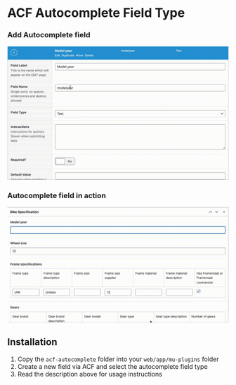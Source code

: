 # ACF Autocomplete Field Type

### Add Autocomplete field

![add autocomplete field](https://github.com/generoi/acf-autocomplete-field-type/blob/master/src/acf-demo-add-field.gif?raw=true)

### Autocomplete field in action

![add autocomplete field](https://github.com/generoi/acf-autocomplete-field-type/blob/master/src/acf-demo-in-action.gif?raw=true)

## Installation

1. Copy the `acf-autocomplete` folder into your `web/app/mu-plugins` folder
2. Create a new field via ACF and select the autocomplete field type
3. Read the description above for usage instructions
